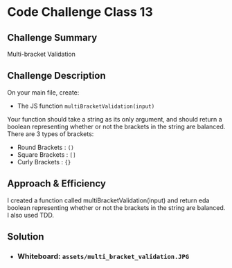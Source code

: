 # Code Challenge Class 13

## Challenge Summary
Multi-bracket Validation

## Challenge Description
On your main file, create:

* The JS function ```multiBracketValidation(input)```

Your function should take a string as its only argument, and should return a boolean representing whether or not the brackets in the string are balanced. There are 3 types of brackets:

* Round Brackets : ```()```
* Square Brackets : ```[]```
* Curly Brackets : ```{}```

## Approach & Efficiency
I created a function called multiBracketValidation(input) and return eda boolean representing whether or not the brackets in the string are balanced. I also used TDD.

## Solution
* ### Whiteboard: ```assets/multi_bracket_validation.JPG```